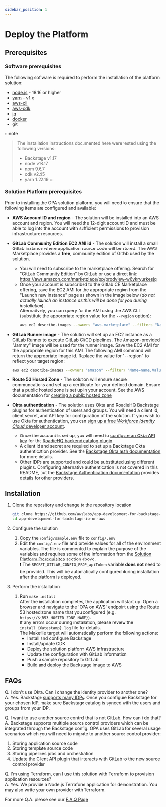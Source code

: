 ```yaml
---
sidebar_position: 1
---
```


# Deploy the Platform

## Prerequisites

### Software prerequisites


The following software is required to perform the installation of the platform solution:
- [node.js](https://nodejs.org/en/) - 18.16 or higher
- [yarn](https://classic.yarnpkg.com/en/docs/install) - v1.x
- [aws-cli](https://docs.aws.amazon.com/cli/latest/userguide/getting-started-install.html)
- [aws-cdk](https://docs.aws.amazon.com/cdk/v2/guide/getting_started.html#getting_started_install)
- [jq](https://stedolan.github.io/jq/)
- [docker](https://www.docker.com/)
- [git](https://git-scm.com/book/en/v2/Getting-Started-Installing-Git)


:::note
> The installation instructions documented here were tested using the following versions:
> - Backstage v1.17
> - node v18.17
> - npm 9.6.7
> - cdk v2.95
> - yarn 1.22.19
:::


### Solution Platform prerequisites

Prior to installing the OPA solution platform, you will need to ensure that the following items are configured and available:

* **AWS Account ID and region** - The solution will be installed into an AWS account and region.  You will need the 12-digit account ID and must be able to log into the account with sufficient permissions to provision infrastructure resources.

* **GitLab Community Edition EC2 AMI id** - The solution will install a small Gitlab instance where application source code will be stored.  The AWS Marketplace provides a **free**, community edition of Gitlab used by the solution.  
  * You will need to subscribe to the marketplace offering.  Search for "GitLab Community Edition" by GitLab or use a direct link: https://aws.amazon.com/marketplace/pp/prodview-w6ykryurkesjq
  * Once your account is subscribed to the Gitlab CE Marketplace offering, save the EC2 AMI for the appropriate region from the "Launch new instance" page as shown in the image below (_do not actually launch an instance as this will be done for you during installation_).  
   Alternatively, you can query for the AMI using the AWS CLI (substitute the apporpriate region value for the `--region` option):
      ```sh
      aws ec2 describe-images --owners "aws-marketplace" --filters "Name=name,Values=*GitLab CE 16.4.0*" --query 'Images[].[ImageId]' --region us-west-2 --output text
      ```

* **GitLab Runner image** - The solution will set up an EC2 instance as a GitLab Runner to execute GitLab CI/CD pipelines.  The Amazon-provided "Jammy" image will be used for the runner image.  Save the EC2 AMI for the appropriate region for this AMI.  The following AMI command will return the appropriate image id.  Replace the value for "--region" to reflect your target region:
   ```sh
   aws ec2 describe-images --owners "amazon" --filters "Name=name,Values=*ubuntu-jammy-22.04-amd64-server-20230208*" --query 'Images[].[ImageId]' --region us-west-2 --output text
   ```

* **Route 53 Hosted Zone** - The solution will ensure secure communcations and set up a certificate for your defined domain.  Ensure that a public hosted zone is set up in your account.  See the AWS documentation for [creating a public hosted zone](https://docs.aws.amazon.com/Route53/latest/DeveloperGuide/CreatingHostedZone.html)

* **Okta authentication** - The solution uses Okta and RoadieHQ Backstage plugins for authentication of users and groups.  You will need a client id, client secret, and API key for configuration of the solution.  If you wish to use Okta for authentication, you can [sign up a free *Workforce Identity Cloud* developer account](https://developer.okta.com/signup/).  
  * Once the account is set up, you will need to [configure an Okta API key](https://developer.okta.com/docs/guides/create-an-api-token/main/) for the [RoadieHQ backend catalog plugin](https://www.npmjs.com/package/@roadiehq/catalog-backend-module-okta)
  * A client id and secret are required to set up a Backstage Okta authentication provider.  See the [Backstage Okta auth documentation](https://backstage.io/docs/auth/okta/provider) for more details.  
  * Other IDPs are supported and could be substituted using different plugins.  Configuring alternative authentication is not covered in this README, but the [Backstage Authentication documentation](https://backstage.io/docs/auth/) provides details for other providers.



## Installation

1. Clone the repository and change to the repository location
   ```sh
   git clone https://github.com/awslabs/app-development-for-backstage-io-on-aws.git
   cd app-development-for-backstage-io-on-aws
   ```

2. Configure the solution
   1. Copy the `config/sample.env` file to `config/.env`
   2. Edit the `config/.env` file and provide values for all of the environment variables.  The file is commented to explain the purpose of the variables and requires some of the information from the [Solution Platform Prerequisites](#solution-platform-prerequisites) section above.  
   :exclamation: The `SECRET_GITLAB_CONFIG_PROP_apiToken` variable **does not** need to be provided.  This will be automatically configured during installation after the platform is deployed.

3. Perform the installation
   1. Run `make install`  
   After the installation completes, the application will start up.  Open a browser and navigate to the 'OPA on AWS' endpoint using the Route 53 hosted zone name that you configured (e.g. `https://${R53_HOSTED_ZONE_NAME}`).  
   If any errors occur during installation, please review the `install_{datestamp}.log` file for details.  
   The Makefile target will automatically perform the following actions:
      * Install and configure Backstage
      * Install/update CDK
      * Deploy the solution platform AWS infrastructure
      * Update the configuration with GitLab information
      * Push a sample repository to GitLab
      * Build and deploy the Backstage image to AWS

## FAQs

Q. I don't use Okta. Can i change the identity provider to another one?  
A. Yes.  Backstage [supports many IDPs](https://backstage.io/docs/auth/).  Once you configure Backstage for your chosen IdP, make sure Backstage catalog is synced with the users and groups from your IDP.

Q. I want to use another source control that is not GitLab. How can i do that?  
A. Backstage supports multiple source control providers which can be integrated through the Backstage config. OPA uses GitLab for several usage scenarios which you will need to migrate to another source control provider:

1. Storing application source code
2. Storing template source code
3. Storing pipelines jobs and orchestration
4. Update the Client API plugin that interacts with GitLab to the new source control provider


Q. I'm using Terraform, can I use this solution with Terraform to provision application resources?  
A. Yes. We provide a Node.js Terraform application for demonstration.  You may also write your own provider with Terraform.

For more Q.A. please see our [F.A.Q Page](/docs/faq)